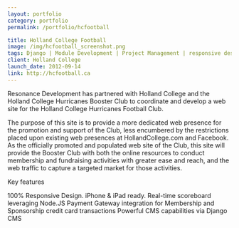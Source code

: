 ```yaml
---
layout: portfolio
category: portfolio
permalink: /portfolio/hcfootball

title: Holland College Football
image: /img/hcfootball_screenshot.png
tags: Django | Module Development | Project Management | responsive design | Theme Development
client: Holland College
launch_date: 2012-09-14
link: http://hcfootball.ca
---
```

Resonance Development has partnered with Holland College and the Holland College Hurricanes Booster Club to coordinate and develop a web site for the Holland College Hurricanes Football Club.

<!--break-->

The purpose of this site is to provide a more dedicated web presence for the promotion and support of the Club, less encumbered by the restrictions placed upon existing web presences at HollandCollege.com and Facebook. As the officially promoted and populated web site of the Club, this site will provide the Booster Club with both the online resources to conduct membership and fundraising activities with greater ease and reach, and the web traffic to capture a targeted market for those activities.

Key features

100% Responsive Design. iPhone & iPad ready.
Real-time scoreboard leveraging Node.JS
Payment Gateway integration for Membership and Sponsorship credit card transactions
Powerful CMS capabilities via Django CMS